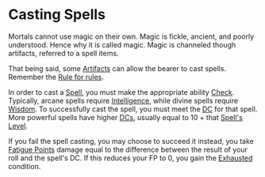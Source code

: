 # Casting Spells

Mortals cannot use magic on their own. Magic is fickle, ancient, and poorly understood. Hence why it is called magic. Magic is channeled though artifacts, referred to a spell items. 

That being said, some [Artifacts](../Items/Artifacts/What%20and%20Why%20are%20Artifacts.md) can allow the bearer to cast spells. Remember the [Rule for rules](../Foreword/Rule%20for%20rules.md).

In order to cast a [Spell](Spells.md), you must make the appropriate ability [Check](../Game%20Structure/Check.md). Typically, arcane spells require [Intelligence](../Player%20Character%20Components/Chosen%20Statistics/Intelligence.md), while divine spells require [Wisdom](../Player%20Character%20Components/Chosen%20Statistics/Wisdom.md). To successfully cast the spell, you must meet the [DC](../Game%20Structure/DC.md) for that spell. More powerful spells have higher [DCs](../Game%20Structure/DC.md), usually equal to 10 + that [Spell's Level](Spell%20Levels.md). 

If you fail the spell casting, you may choose to succeed it instead, you take [Fatigue Points](../Player%20Character%20Components/Derived%20Statistics/Fatigue%20Points.md) damage equal to the difference between the result of your roll and the spell's DC. If this reduces your FP to 0, you gain the [Exhausted](../Conditions/Exhausted.md) condition.